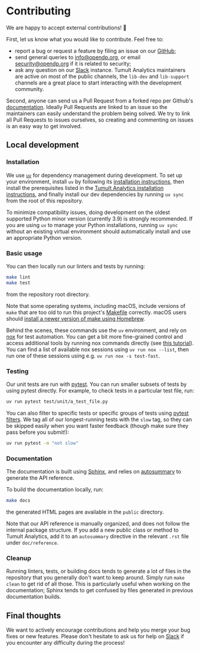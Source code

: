 # Contributing

We are happy to accept external contributions! 💖

First, let us know what you would like to contribute. Feel free to:

- report a bug or request a feature by filing an issue on our [GitHub](https://github.com/opendp/tumult-analytics/issues);
- send general queries to info@opendp.org, or email security@opendp.org if it is related to security;
- ask any question on our [Slack][slack] instance. Tumult Analytics maintainers are active on most of the public channels, the `lib-dev` and `lib-support` channels are a great place to start interacting with the development community.

[slack]: https://join.slack.com/t/opendp/shared_invite/zt-1aca9bm7k-hG7olKz6CiGm8htI2lxE8w


Second, anyone can send us a Pull Request from a forked repo per Github's [documentation](https://docs.github.com/en/pull-requests/collaborating-with-pull-requests/proposing-changes-to-your-work-with-pull-requests/creating-a-pull-request-from-a-fork). Ideally Pull Requests are linked to an issue so the maintainers can easily understand the problem being solved. We try to link all Pull Requests to issues ourselves, so creating and commenting on issues is an easy way to get involved.

## Local development

### Installation

We use [`uv`](https://docs.astral.sh/uv/) for dependency management during development. To set up your environment, install `uv` by following its [installation instructions](https://docs.astral.sh/uv/getting-started/installation/), then install the prerequisites listed in the [Tumult Analytics installation instructions](https://opendp.github.io/tumult-docs/analytics/latest/installation.html#prerequisites), and finally install our dev dependencies by running `uv sync` from the root of this repository.

To minimize compatibility issues, doing development on the oldest supported Python minor version (currently 3.9) is strongly recommended.
If you are using `uv` to manage your Python installations, running `uv sync` without an existing virtual environment should automatically install and use an appropriate Python version.

### Basic usage

You can then locally run our linters and tests by running:
```bash
make lint
make test
```
from the repository root directory.

Note that some operating systems, including macOS, include versions of `make` that are too old to run this project's [Makefile](./Makefile) correctly. macOS users should [install a newer version of make using Homebrew](https://formulae.brew.sh/formula/make#default).

Behind the scenes, these commands use the `uv` environment, and rely on [nox](https://nox.thea.codes/en/stable/index.html) for test automation. You can get a bit more fine-grained control and access additional tools by running nox commands directly (see [this tutorial](https://nox.thea.codes/en/stable/tutorial.html)). You can find a list of available nox sessions using `uv run nox --list`, then run one of these sessions using e.g. `uv run nox -s test-fast`.

### Testing

Our unit tests are run with [pytest](https://docs.pytest.org/en/stable/getting-started.html). You can run smaller subsets of tests by using pytest directly. For example, to check tests in a particular test file, run:

```bash
uv run pytest test/unit/a_test_file.py
```

You can also filter to specific tests or specific groups of tests using [pytest filters](https://docs.pytest.org/en/stable/how-to/usage.html#specifying-which-tests-to-run). We tag all of our longest-running tests with the `slow` tag, so they can be skipped easily when you want faster feedback (though make sure they pass before you submit!):

```bash
uv run pytest -m "not slow"
```

### Documentation

The documentation is built using [Sphinx](https://www.sphinx-doc.org/), and relies on [autosummary](https://www.sphinx-doc.org/en/master/usage/extensions/autosummary.html) to generate the API reference.

To build the documentation locally, run:
```bash
make docs
```
the generated HTML pages are available in the `public` directory.

Note that our API reference is manually organized, and does not follow the internal package structure. If you add a new public class or method to Tumult Analytics, add it to an `autosummary` directive in the relevant `.rst` file under `doc/reference`.

### Cleanup

Running linters, tests, or building docs tends to generate a lot of files in the repository that you generally don't want to keep around. Simply run `make clean` to get rid of all those. This is particularly useful when working on the documentation; Sphinx tends to get confused by files generated in previous documentation builds.

## Final thoughts

We want to actively encourage contributions and help you merge your bug fixes or new features. Please don't hesitate to ask us for help on [Slack][slack] if you encounter any difficulty during the process!

